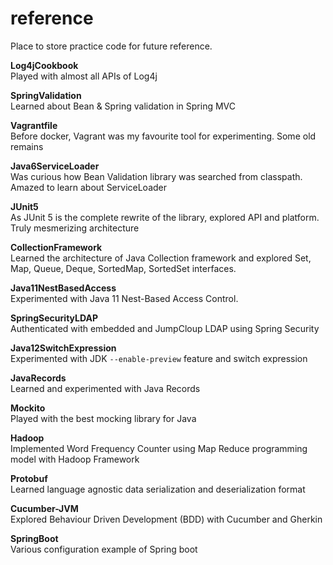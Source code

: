 # reference

Place to store practice code for future reference.

**Log4jCookbook**\
Played with almost all APIs of Log4j

**SpringValidation**\
Learned about Bean & Spring validation in Spring MVC

**Vagrantfile**\
Before docker, Vagrant was my favourite tool for experimenting. Some old remains

**Java6ServiceLoader**\
Was curious how Bean Validation library was searched from classpath. Amazed to
learn about ServiceLoader

**JUnit5**\
As JUnit 5 is the complete rewrite of the library, explored API and platform.
Truly mesmerizing architecture

**CollectionFramework**\
Learned the architecture of Java Collection framework and explored Set, Map,
Queue, Deque, SortedMap, SortedSet interfaces.

**Java11NestBasedAccess**\
Experimented with Java 11 Nest-Based Access Control.

**SpringSecurityLDAP**\
Authenticated with embedded and JumpCloup LDAP using Spring Security

**Java12SwitchExpression**\
Experimented with JDK `--enable-preview` feature and switch expression

**JavaRecords**\
Learned and experimented with Java Records

**Mockito**\
Played with the best mocking library for Java

**Hadoop**\
Implemented Word Frequency Counter using Map Reduce programming model with Hadoop Framework

**Protobuf**\
Learned language agnostic data serialization and deserialization format

**Cucumber-JVM**\
Explored Behaviour Driven Development (BDD) with Cucumber and Gherkin

**SpringBoot**\
Various configuration example of Spring boot
